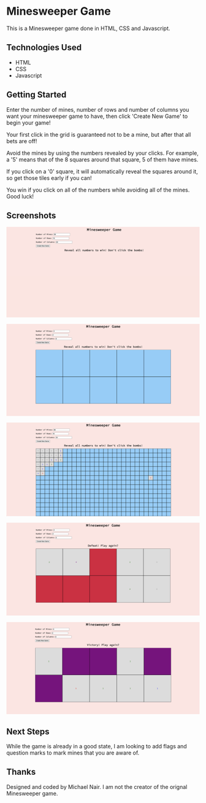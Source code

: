 # Minesweeper Game

This is a Minesweeper game done in HTML, CSS and Javascript.

## Technologies Used
- HTML
- CSS
- Javascript

## Getting Started
Enter the number of mines, number of rows and number of columns you want your minesweeper game to have, then click 'Create New Game' to begin your game!

Your first click in the grid is guaranteed not to be a mine, but after that all bets are off!

Avoid the mines by using the numbers revealed by your clicks. For example, a '5' means that of the 8 squares around that square, 5 of them have mines.

If you click on a '0' square, it will automatically reveal the squares around it, so get those tiles early if you can!

You win if you click on all of the numbers while avoiding all of the mines. Good luck!

## Screenshots
![Screenshot of fresh page with no grid generated.](/screenshots/Screenshot1.png)

![Screenshot of a new Minesweeper grid.](/screenshots/Screenshot2.png)

![Screenshot of a game in progress with some squares revealed.](/screenshots/Screenshot3.png)

![Screenshot of a defeat.](/screenshots/Screenshot4.png)

![Screenshot of a victory.](/screenshots/Screenshot5.png)


## Next Steps
While the game is already in a good state, I am looking to add flags and question marks to mark mines that you are aware of.

## Thanks
Designed and coded by Michael Nair.
I am not the creator of the orignal Minesweeper game.
